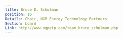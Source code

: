 ```yaml
---
title: Bruce D. Schulman
position: 16
Details: Chair, NGP Energy Technology Partners
Section: board
Link: http://www.ngpetp.com/team_bruce_schulman.php
---
```



